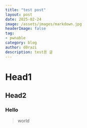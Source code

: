 ```yaml
---
title: "test post"
layout: post
date: 2025-02-24
image: /assets/images/markdown.jpg
headerImage: false
tag:
- pwnable
category: blog
author: d0razi
description: test용 글
---
```



# Head1
## Head2
### Hello

> world